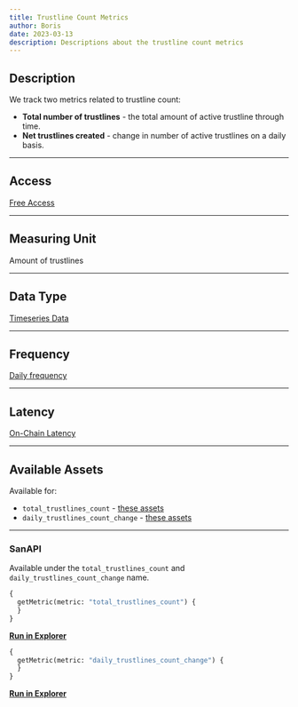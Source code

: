 ```yaml
---
title: Trustline Count Metrics
author: Boris
date: 2023-03-13
description: Descriptions about the trustline count metrics
---
```


## Description

We track two metrics related to trustline count:

- **Total number of trustlines** - the total amount of active trustline through time.
- **Net trustlines created** - change in number of active trustlines on a daily basis.

---

## Access

[Free Access](/metrics/details/access#free-access)

---

## Measuring Unit

Amount of trustlines

---

## Data Type

[Timeseries Data](/metrics/details/data-type#timeseries-data)

---

## Frequency

[Daily frequency](/metrics/details/frequency/#daily-frequency)

---

## Latency

[On-Chain Latency](/metrics/details/latency#on-chain-latency)

---

## Available Assets

Available for:
- `total_trustlines_count` - [these assets](https://api.santiment.net/graphiql?variables=&query=%7B%0A%20%20getMetric(metric%3A%20%22total_trustlines_count%22)%20%7B%0A%20%20%20%20metadata%20%7B%0A%20%20%20%20%20%20availableSlugs%0A%20%20%20%20%7D%0A%20%20%7D%0A%7D%0A)
- `daily_trustlines_count_change` - [these assets](https://api.santiment.net/graphiql?variables=&query=%7B%0A%20%20getMetric(metric%3A%20%22daily_trustlines_count_change%22)%20%7B%0A%20%20%20%20metadata%20%7B%0A%20%20%20%20%20%20availableSlugs%0A%20%20%20%20%7D%0A%20%20%7D%0A%7D%0A)

---

### SanAPI

Available under the `total_trustlines_count` and `daily_trustlines_count_change` name.

```graphql
{
  getMetric(metric: "total_trustlines_count") {
  }
}
```

[**Run in Explorer**]()

```graphql
{
  getMetric(metric: "daily_trustlines_count_change") {
  }
}
```

[**Run in Explorer**]()
